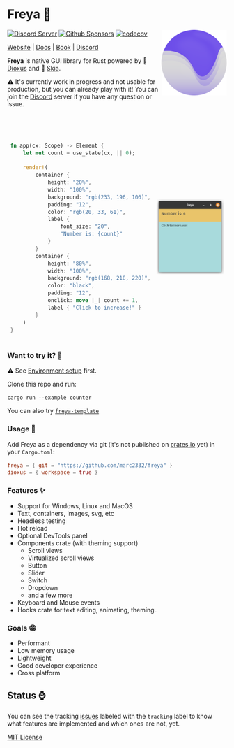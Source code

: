 # Freya :crab:

<a href="https://freyaui.dev/"><img align="right" src="logo.svg" alt="Freya logo" width="150"/></a>

[![Discord Server](https://img.shields.io/discord/1015005816094478347.svg?logo=discord&style=flat-square)](https://discord.gg/sYejxCdewG)
[![Github Sponsors](https://img.shields.io/github/sponsors/marc2332?style=social)](https://github.com/sponsors/marc2332)
[![codecov](https://codecov.io/github/marc2332/freya/branch/main/graph/badge.svg?token=APSGEC84B8)](https://codecov.io/github/marc2332/freya)

[Website](https://freyaui.dev) | [Docs](https://docs.freyaui.dev/freya) | [Book](https://book.freyaui.dev) | [Discord](https://discord.gg/sYejxCdewG)

**Freya** is native GUI library for Rust powered by 🧬 [Dioxus](https://dioxuslabs.com) and 🎨 [Skia](https://skia.org/). 

⚠️ It's currently work in progress and not usable for production, but you can already play with it! You can join the [Discord](https://discord.gg/sYejxCdewG) server if you have any question or issue. 

<br/>
<br/>

<table>
<tr>
<td style="border:hidden;">

```rust
fn app(cx: Scope) -> Element {
    let mut count = use_state(cx, || 0);

    render!(
        container {
            height: "20%",
            width: "100%",
            background: "rgb(233, 196, 106)",
            padding: "12",
            color: "rgb(20, 33, 61)",
            label { 
                font_size: "20", 
                "Number is: {count}"
            }
        }
        container {
            height: "80%",
            width: "100%",
            background: "rgb(168, 218, 220)",
            color: "black",
            padding: "12",
            onclick: move |_| count += 1,
            label { "Click to increase!" }
        }
    )
}
```
</td>
<td style="border:hidden;">

![Freya](./demo.png)

</td>
</table>

### Want to try it? 🤔

⚠️ See [Environment setup](https://book.freyaui.dev/setup.html) first.

Clone this repo and run:

```shell
cargo run --example counter
```

You can also try [`freya-template`](https://github.com/marc2332/freya-template)

### Usage 📜
Add Freya as a dependency via git (it's not published on [crates.io](https://crates.io/) yet) in your `Cargo.toml`:

```toml
freya = { git = "https://github.com/marc2332/freya" }
dioxus = { workspace = true }
```

### Features ✨
- Support for Windows, Linux and MacOS
- Text, containers, images, svg, etc
- Headless testing
- Hot reload
- Optional DevTools panel
- Components crate (with theming support)
   - Scroll views 
   - Virtualized scroll views
   - Button
   - Slider
   - Switch
   - Dropdown
   - and a few more
- Keyboard and Mouse events
- Hooks crate for text editing, animating, theming..

### Goals 😁
- Performant
- Low memory usage
- Lightweight 
- Good developer experience
- Cross platform

## Status ⌚

You can see the tracking [issues](https://github.com/marc2332/freya/issues?q=is%3Aopen+is%3Aissue+label%3Atracking) labeled with the `tracking` label to know what features are implemented and which ones are not, yet.

[MIT License](./LICENSE.md)
